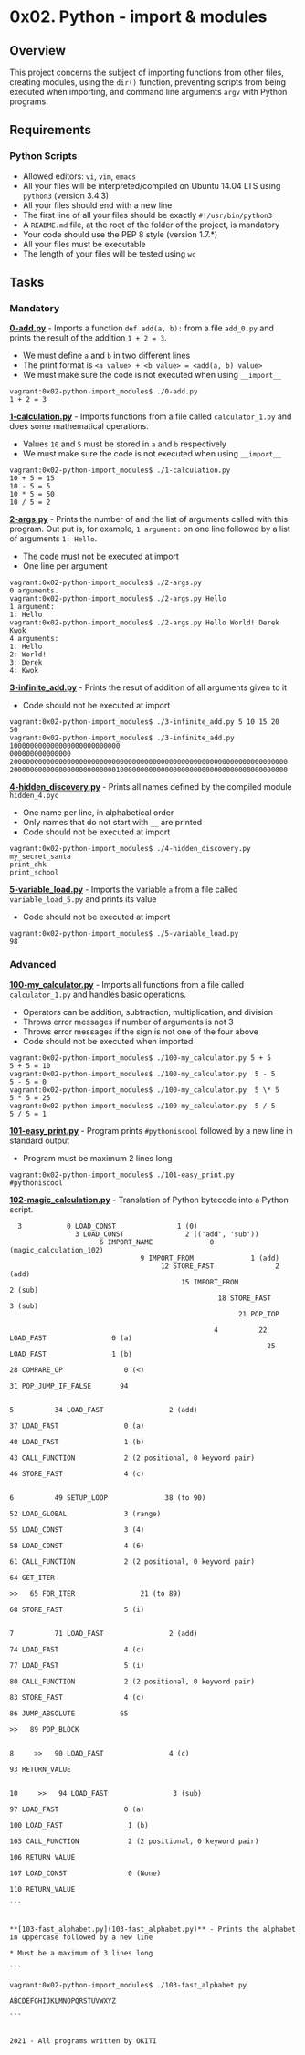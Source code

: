 # 0x02. Python - import & modules

## Overview
This project concerns the subject of importing functions from other files, creating modules, using the `dir()` function, preventing scripts from being executed when importing, and command line arguments `argv` with Python programs.

## Requirements
### Python Scripts
* Allowed editors: `vi`, `vim`, `emacs`
* All your files will be interpreted/compiled on Ubuntu 14.04 LTS using `python3` (version 3.4.3)
* All your files should end with a new line
* The first line of all your files should be exactly `#!/usr/bin/python3`
* A `README.md` file, at the root of the folder of the project, is mandatory
* Your code should use the PEP 8 style (version 1.7.*)
* All your files must be executable
* The length of your files will be tested using `wc`

## Tasks
### Mandatory
**[0-add.py](0-add.py)** - Imports a function `def add(a, b):` from a file `add_0.py` and prints the result of the addition `1 + 2 = 3`.
* We must define `a` and `b` in two different lines
* The print format is `<a value> + <b value> = <add(a, b) value>`
* We must make sure the code is not executed when using `__import__`
```
vagrant:0x02-python-import_modules$ ./0-add.py
1 + 2 = 3
```
**[1-calculation.py](1-calculation.py)** - Imports functions from a file called `calculator_1.py` and does some mathematical operations.
* Values `10` and `5` must be stored in `a` and `b` respectively
* We must make sure the code is not executed when using `__import__`
```
vagrant:0x02-python-import_modules$ ./1-calculation.py
10 + 5 = 15
10 - 5 = 5
10 * 5 = 50
10 / 5 = 2
```
**[2-args.py](2-args.py)** - Prints the number of and the list of arguments called with this program. Out put is, for example, `1 argument:` on one line followed by a list of arguments `1: Hello`.
* The code must not be executed at import
* One line per argument
```
vagrant:0x02-python-import_modules$ ./2-args.py
0 arguments.
vagrant:0x02-python-import_modules$ ./2-args.py Hello
1 argument:
1: Hello
vagrant:0x02-python-import_modules$ ./2-args.py Hello World! Derek Kwok
4 arguments:
1: Hello
2: World!
3: Derek
4: Kwok
```
**[3-infinite_add.py](3-infinite_add.py)** - Prints the resut of addition of all arguments given to it
* Code should not be executed at import
```
vagrant:0x02-python-import_modules$ ./3-infinite_add.py 5 10 15 20
50
vagrant:0x02-python-import_modules$ ./3-infinite_add.py  100000000000000000000000000
000000000000000 20000000000000000000000000000000000000000000000000000000000000000000
20000000000000000000000000100000000000000000000000000000000000000000
```
**[4-hidden_discovery.py](4-hidden_discovery.py)** - Prints all names defined by the compiled module `hidden_4.pyc`
* One name per line, in alphabetical order
* Only names that do not start with `__` are printed
* Code should not be executed at import
```
vagrant:0x02-python-import_modules$ ./4-hidden_discovery.py
my_secret_santa
print_dhk
print_school
```
**[5-variable_load.py](5-variable_load.py)** - Imports the variable `a` from a file called `variable_load_5.py` and prints its value
* Code should not be executed at import
```
vagrant:0x02-python-import_modules$ ./5-variable_load.py
98
```
### Advanced
**[100-my_calculator.py](100-my_calculator.py)** - Imports all functions from a file called `calculator_1.py` and handles basic operations.
* Operators can be addition, subtraction, multiplication, and division
* Throws error messages if number of arguments is not 3
* Throws error messages if the sign is not one of the four above
* Code should not be executed when imported
```
vagrant:0x02-python-import_modules$ ./100-my_calculator.py 5 + 5
5 + 5 = 10
vagrant:0x02-python-import_modules$ ./100-my_calculator.py  5 - 5
5 - 5 = 0
vagrant:0x02-python-import_modules$ ./100-my_calculator.py  5 \* 5
5 * 5 = 25
vagrant:0x02-python-import_modules$ ./100-my_calculator.py  5 / 5
5 / 5 = 1
```
**[101-easy_print.py](101-easy_print.py)** - Program prints `#pythoniscool` followed by a new line in standard output
* Program must be maximum 2 lines long
```
vagrant:0x02-python-import_modules$ ./101-easy_print.py
#pythoniscool
```
**[102-magic_calculation.py](102-magic_calculation.py)** - Translation of Python bytecode into a Python script.
```
  3           0 LOAD_CONST               1 (0)
                3 LOAD_CONST               2 (('add', 'sub'))
		              6 IMPORT_NAME              0 (magic_calculation_102)
			                    9 IMPORT_FROM              1 (add)
					                 12 STORE_FAST               2 (add)
							              15 IMPORT_FROM              2 (sub)
								                   18 STORE_FAST               3 (sub)
										                21 POP_TOP

												  4          22 LOAD_FAST                0 (a)
												               25 LOAD_FAST                1 (b)
													                    28 COMPARE_OP               0 (<)
															                 31 POP_JUMP_IF_FALSE       94

																	   5          34 LOAD_FAST                2 (add)
																	                37 LOAD_FAST                0 (a)
																			             40 LOAD_FAST                1 (b)
																				                  43 CALL_FUNCTION            2 (2 positional, 0 keyword pair)
																						               46 STORE_FAST               4 (c)

																							         6          49 SETUP_LOOP              38 (to 90)
																								              52 LOAD_GLOBAL              3 (range)
																									                   55 LOAD_CONST               3 (4)
																											                58 LOAD_CONST               4 (6)
																													             61 CALL_FUNCTION            2 (2 positional, 0 keyword pair)
																														                  64 GET_ITER
																																          >>   65 FOR_ITER                21 (to 89)
																																	               68 STORE_FAST               5 (i)

																																		         7          71 LOAD_FAST                2 (add)
																																			              74 LOAD_FAST                4 (c)
																																				                   77 LOAD_FAST                5 (i)
																																						                80 CALL_FUNCTION            2 (2 positional, 0 keyword pair)
																																								             83 STORE_FAST               4 (c)
																																									                  86 JUMP_ABSOLUTE           65
																																											          >>   89 POP_BLOCK

																																												    8     >>   90 LOAD_FAST                4 (c)
																																												                 93 RETURN_VALUE

																																														  10     >>   94 LOAD_FAST                3 (sub)
																																														               97 LOAD_FAST                0 (a)
																																															                   100 LOAD_FAST                1 (b)
																																																	               103 CALL_FUNCTION            2 (2 positional, 0 keyword pair)
																																																		                   106 RETURN_VALUE
																																																				               107 LOAD_CONST               0 (None)
																																																					                   110 RETURN_VALUE
																																																							   ```

																																																							   **[103-fast_alphabet.py](103-fast_alphabet.py)** - Prints the alphabet in uppercase followed by a new line
																																																							   * Must be a maximum of 3 lines long
																																																							   ```
																																																							   vagrant:0x02-python-import_modules$ ./103-fast_alphabet.py
																																																							   ABCDEFGHIJKLMNOPQRSTUVWXYZ
																																																							   ```

																																																							   2021 - All programs written by OKITI
